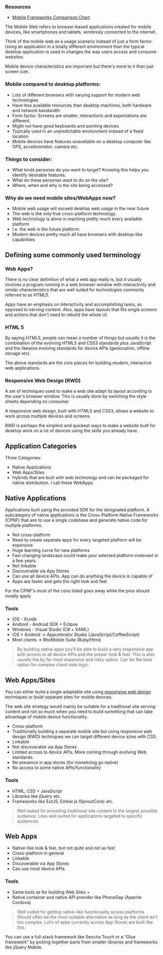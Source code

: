 ### Resources

- [Mobile Frameworks Comparison Chart](https://www.mobile-frameworks-comparison-chart.com/)

The Mobile Web refers to browser-based applications created for mobile devices, like smartphones and tablets, wirelessly connected to the internet.

Think of the mobile web as a usage scenario instead of just a form factor. Using an application in a totally different environment than the typical desktop application is used in changes the way users access and consume websites.

Mobile device characteristics are important but there's more to it than just screen size.

### Mobile compared to desktop platforms:

- Lots of different browsers with varying support for modern web technologies
- Have less available resources than desktop machines, both hardware and network bandwidth
- Form factor. Screens are smaller, interactions and expectations are different.
- Might not have good keyboards and pointing devices
- Typically used in an unpredictable environment instead of a fixed location
- Mobile devices have features unavailable on a desktop computer like GPS, accelerometer, camera etc.

### Things to consider:

- What kinds personas do you want to target? Knowing this helps you identify desirable features.
- What do these personas want to do on the site?
- Where, when and why is the site being accessed?

### Why do we need mobile sites/WebApps now?

- Mobile web usage will exceed desktop web usage in the near future
- The web is the only true cross-platform technology.
- Web technology is alone in reaching pretty much every available platform
- I.e. the web is the future platform.
- Modern devices pretty much all have browsers with desktop-like capabilities

## Defining some commonly used terminology

### Web Apps?

There is no clear definition of what a web app really is, but it usually involves a program running in a web browser window with interactivity and similar characteristics that are well suited for technologies commonly referred to as HTML5.

Apps have an emphasis on interactivity and accomplishing tasks, as opposed to serving content. Also, apps have layouts that fits single screens and actions that don't need to rebuild the whole UI.

### HTML 5

By saying HTML5, people can mean a number of things but usually it is the combination of the evolving HTML5 and CSS3 standards plus JavaScript and the likewise evolving standards for device APIs (geolocation, offline storage etc).

The above standards are the core pieces for building modern, interactive web applications.

### Responsive Web Design (RWD)

A set of techniques used to make a web site adapt its layout according to the user's browser window. This is usually done by switching the style sheets depending on consumer.

A responsive web design, built with HTML5 and CSS3, allows a website to work across multiple devices and screens.

RWD is perhaps the simplest and quickest ways to make a website built for desktop work on a lot of devices using the skills you already have.

## Application Categories

Three Categories:

- Native Applications
- Web Apps/Sites
- Hybrids that are built with web technology and can be packaged for native distribution. I call these WebApps.

## Native Applications

Applications built using the provided SDK for the designated platform. A subcategory of native applications is the Cross-Platform Native Frameworks (CPNF) that aim to use a single codebase and generate native code for multiple platforms.

- Not cross-platform
- Need to create separate apps for every targeted platform will be expensive
- Huge learning curve for new platforms
- Fast changing landscape could make your selected platform irrelevant in a few years.
- Not linkable
- Discoverable via App Stores
- Can use all device APIs. App can do anything the device is capable of
- Apps are faster and gets the right look and feel

For the CPNF's most of the cons listed goes away while the pros should mostly apply.

### Tools

- iOS - Xcode
- Android - Android SDK + Eclipse
- Windows - Visual Studio (C# + XAML)
- iOS + Android → Appcelerator Studio (JavaScript/CoffeeScript)
- Most clients → RhoMobile Suite (Ruby/Html)

> By building native apps you’ll be able to build a very responsive app with access to all device APIs and the proper look & feel. This is also usually the by far most expensive and risky option. Can be the best option for complex client-side logic.

## Web Apps/Sites

You can either build a single adaptable site using [responsive web design](http://www.alistapart.com/articles/responsive-web-design/) techniques or build separate
sites for mobile devices.

The web site strategy would mainly be suitable for a traditional site serving content and not so much when you need to build something that can take advantage of mobile device functionality.

- Cross-platform
- Traditionally building a separate mobile site but using responsive web design (RWD) techniques we can target different device sizes with CSS.
- Linkable
- Not discoverable via App Stores
- Limited access to device APIs. More coming through evolving Web standards.
- No presence in app stores (for monetizing go native)
- No access to some native APIs/functionality

### Tools

- HTML, CSS + JavaScript
- Libraries like jQuery etc.
- Frameworks like ExtJS, Ember.js (SproutCore) etc.

> Well suited for providing traditional site content to the largest possible audience. Less well suited for applications targeted to specific audiences.

## Web Apps

- Native-like look & feel, but not quite and not as fast
- Cross-platform in general
- Linkable
- Discoverable via App Stores
- Can use most device APIs

### Tools

- Same tools as for building Web Sites +
- Native container and native API provider like PhoneGap (Apache Cordova)

> Well suited for getting native-like functionality across platforms. Should often be the most suitable alternative as long as the client isn’t too complex. Lot’s of apps currently across App Stores are built like this.

You can use a full-stack framework like Sencha Touch or a “Glue framework” by picking together parts from smaller libraries and frameworks like jQuery Mobile.
